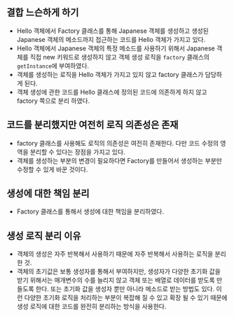 ## 결합 느슨하게 하기
- Hello 객체에서 Factory 클래스를 통해 Japanese 객체를 생성하고 생성된 Japanese 객체의 메소드까지 접근하는 코드를 Hello 객체가 가지고 있다.
- Hello 객체에서 Japanese 객체의 특정 메소드를 사용하기 위해서 Japanese 객체를 직접 new 키워드로 생성하지 않고 객체 생성 로직을 `factory` 클래스의 `getInstance`에 부여하였다.
- 객체를 생성하는 로직을 Hello 객체가 가지고 있지 않고 factory 클래스가 담당하게 된다.
- 객체 생성에 관한 코드를 Hello 클래스에 정의된 코드에 의존하게 하지 않고 factory 쪽으로 분리 하였다.

## 코드를 분리했지만 여전히 로직 의존성은 존재
- factory 클래스를 사용해도 로직의 의존성은 여전히 존재한다. 다만 코드 수정의 영역을 분리할 수 있다는 장점을 가지고 있다.
- 객체를 생성하는 부분의 변경이 필요하다면 Factory를 만들어서 생성하는 부분만 수정할 수 있게 바꾼 것이다.

## 생성에 대한 책임 분리
- Factory 클래스를 통해서 생성에 대한 책임을 분리하였다.

## 생성 로직 분리 이유
- 객체의 생성은 자주 반복해서 사용하기 때문에 자주 반복해서 사용하는 로직을 분리한 것.
- 객체의 초기값은 보통 생성자를 통해서 부여하지만, 생성자가 다양한 초기화 값을 받기 위해서는 매개변수의 수를 늘리지 않고 객체 또는 배열로 데이터를 받도록 만들도록 한다. 또는 초기화 값을 생성자 뿐만 아니라 메소드로 받는 방법도 있다. 이런 다양한 초기화 로직을 처리하는 부분이 복잡해 질 수 있고 확장 될 수 있기 때문에 생성 로직에 대한 코드를 완전히 분리하는 방식을 사용한다.

